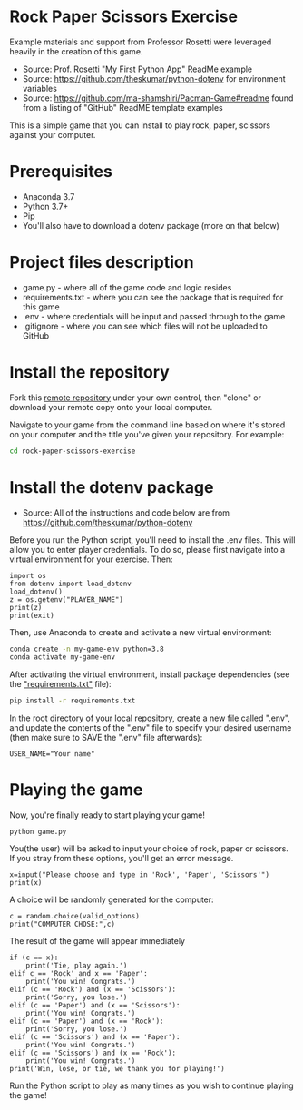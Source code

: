 # Rock Paper Scissors Exercise
Example materials and support from Professor Rosetti were leveraged heavily in the creation of this game.
+ Source: Prof. Rosetti "My First Python App" ReadMe example
+ Source: https://github.com/theskumar/python-dotenv for environment variables
+ Source: https://github.com/ma-shamshiri/Pacman-Game#readme found from a listing of "GitHub" ReadME template examples

This is a simple game that you can install to play rock, paper, scissors against your computer.

# Prerequisites
+ Anaconda 3.7
+ Python 3.7+
+ Pip
+ You'll also have to download a dotenv package (more on that below)

# Project files description
+ game.py - where all of the game code and logic resides
+ requirements.txt - where you can see the package that is required for this game
+ .env - where credentials will be input and passed through to the game
+ .gitignore - where you can see which files will not be uploaded to GitHub


# Install the repository
Fork this [remote repository](https://github.com/carlsonclaire/rock-paper-scissors-exercise-CC) under your own control, then "clone" or download your remote copy onto your local computer.

Navigate to your game from the command line based on where it's stored on your computer and the title you've given your repository. For example:

```sh
cd rock-paper-scissors-exercise
```

# Install the dotenv package
+ Source: All of the instructions and code below are from https://github.com/theskumar/python-dotenv

Before you run the Python script, you'll need to install the .env files. This will allow you to enter player credentials. To do so, please first navigate into a virtual environment for your exercise. Then:

```
import os
from dotenv import load_dotenv
load_dotenv()
z = os.getenv("PLAYER_NAME")
print(z)
print(exit)
```
Then, use Anaconda to create and activate a new virtual environment:

```sh
conda create -n my-game-env python=3.8
conda activate my-game-env
```

After activating the virtual environment, install package dependencies (see the ["requirements.txt"](/requirements.txt) file):

```sh
pip install -r requirements.txt
```

In the root directory of your local repository, create a new file called ".env", and update the contents of the ".env" file to specify your desired username (then make sure to SAVE the ".env" file afterwards):

    USER_NAME="Your name"

# Playing the game
Now, you're finally ready to start playing your game!
```
python game.py
```
You(the user) will be asked to input your choice of rock, paper or scissors. If you stray from these options, you'll get an error message.
```
x=input("Please choose and type in 'Rock', 'Paper', 'Scissors'")
print(x)
```
A choice will be randomly generated for the computer:

```valid_options = ['Rock','Paper','Scissors']
c = random.choice(valid_options)
print("COMPUTER CHOSE:",c)
```
The result of the game will appear immediately
```
if (c == x):
    print('Tie, play again.')
elif c == 'Rock' and x == 'Paper':
    print('You win! Congrats.')
elif (c == 'Rock') and (x == 'Scissors'):
    print('Sorry, you lose.')
elif (c == 'Paper') and (x == 'Scissors'):
    print('You win! Congrats.')
elif (c == 'Paper') and (x == 'Rock'):
    print('Sorry, you lose.')
elif (c == 'Scissors') and (x == 'Paper'):
    print('You win! Congrats.')
elif (c == 'Scissors') and (x == 'Rock'):
    print('You win! Congrats.')
print('Win, lose, or tie, we thank you for playing!')
```
Run the Python script to play as many times as you wish to continue playing the game!

